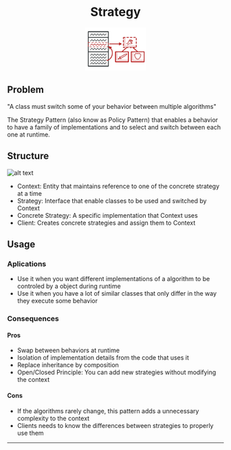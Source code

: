 <h1 align='center'>Strategy</h1>

<p align='center'>
	<img src='../../../.github/strategy.png' alt='Strategy'>
</p>

## Problem

"A class must switch some of your behavior between multiple algorithms"

The Strategy Pattern (also know as Policy Pattern) that enables a behavior to have a family of implementations and to select and switch between each one at runtime.

## Structure

![alt text](https://refactoring.guru/images/patterns/diagrams/strategy/structure.png "Strategy UML Diagram")

- Context: Entity that maintains reference to one of the concrete strategy at a time
- Strategy: Interface that enable classes to be used and switched by Context
- Concrete Strategy: A specific implementation that Context uses
- Client: Creates concrete strategies and assign them to Context

## Usage

### Aplications
- Use it when you want different implementations of a algorithm to be controled by a object during runtime 
- Use it when you have a lot of similar classes that only differ in the way they execute some behavior

### Consequences
#### Pros
- Swap between behaviors at runtime
- Isolation of implementation details from the code that uses it
- Replace inheritance by composition
- Open/Closed Principle: You can add new strategies without modifying the context


#### Cons
- If the algorithms rarely change, this pattern adds a unnecessary complexity to the context
- Clients needs to know the differences between strategies to properly use them

---